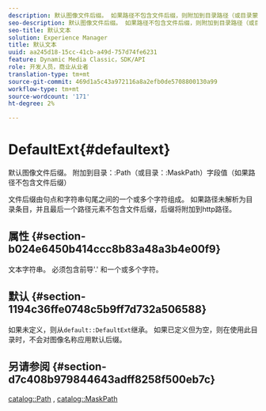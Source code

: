```yaml
---
description: 默认图像文件后缀。 如果路径不包含文件后缀，则附加到目录路径（或目录蒙版路径）字段值
seo-description: 默认图像文件后缀。 如果路径不包含文件后缀，则附加到目录路径（或目录蒙版路径）字段值
seo-title: 默认文本
solution: Experience Manager
title: 默认文本
uuid: aa245d18-15cc-41cb-a49d-757d74fe6231
feature: Dynamic Media Classic，SDK/API
role: 开发人员，商业从业者
translation-type: tm+mt
source-git-commit: 469d1a5c43a972116a8a2efb0de5708800130a99
workflow-type: tm+mt
source-wordcount: '171'
ht-degree: 2%

---
```



# DefaultExt{#defaultext}

默认图像文件后缀。 附加到目录：:Path（或目录：:MaskPath）字段值（如果路径不包含文件后缀）

文件后缀由句点和字符串句尾之间的一个或多个字符组成。 如果路径未解析为目录条目，并且最后一个路径元素不包含文件后缀，后缀将附加到http路径。

## 属性 {#section-b024e6450b414ccc8b83a48a3b4e00f9}

文本字符串。 必须包含前导&#39;.&#39; 和一个或多个字符。

## 默认 {#section-1194c36ffe0748c5b9ff7d732a506588}

如果未定义，则从`default::DefaultExt`继承。 如果已定义但为空，则在使用此目录时，不会对图像名称应用默认后缀。

## 另请参阅 {#section-d7c408b979844643adff8258f500eb7c}

[catalog::Path](/help/aem-is-ir-api/is-api/image-catalog/image-serving-api-ref/c-image-catalog-reference/c-image-svg-data-reference/c-image-data-reference/r-path-cat.md) ,  [catalog::MaskPath](/help/aem-is-ir-api/is-api/image-catalog/image-serving-api-ref/c-image-catalog-reference/c-image-svg-data-reference/c-image-data-reference/r-maskpath-cat.md)
